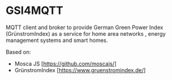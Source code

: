 # GSI4MQTT
MQTT client and broker to provide German Green Power Index (GrünstromIndex) as a service for home area networks , energy management systems and smart homes.



Based on:
- Mosca JS [https://github.com/moscajs/]
- GrünstromIndex [https://www.gruenstromindex.de/]
